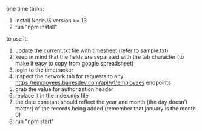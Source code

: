 one time tasks: 

1. install NodeJS version >= 13
2. run "npm install"

to use it:

1. update the current.txt file with timesheet (refer to sample.txt)
2. keep in mind that the fields are separated with the tab character (to make it easy to copy from google spreadsheet)
3. login to the timetracker
4. inspect the network tab for requests to any https://employees.bairesdev.com/api/v1/employees endpoints
5. grab the value for authorization header
6. replace it in the index.mjs file
7. the date constant should reflect the year and month (the day doesn't matter) of the records being added (remember that january is the month 0)
8. run "npm start"
